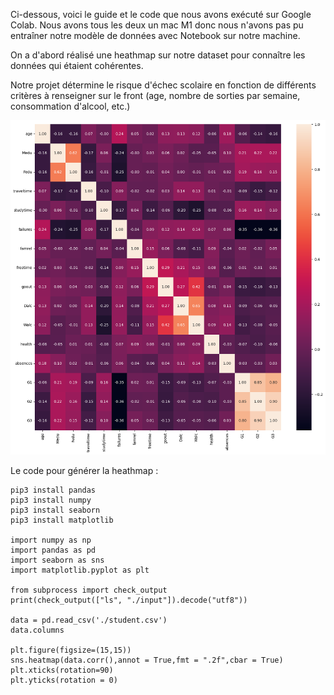 Ci-dessous, voici le guide et le code que nous avons exécuté sur Google Colab. Nous avons tous les deux un mac M1 donc nous n'avons pas pu entraîner notre modèle de données avec Notebook sur notre machine.

On a d'abord réalisé une heathmap sur notre dataset pour connaître les données qui étaient cohérentes.

Notre projet détermine le risque d'échec scolaire en fonction de différents critères à renseigner sur le front (age, nombre de sorties par semaine, consommation d'alcool, etc.)

![alt text for screen readers](assets/heathmap.png "Text to show on mouseover")

Le code pour générer la heathmap :

```
pip3 install pandas
pip3 install numpy
pip3 install seaborn
pip3 install matplotlib

import numpy as np
import pandas as pd
import seaborn as sns
import matplotlib.pyplot as plt

from subprocess import check_output
print(check_output(["ls", "./input"]).decode("utf8"))

data = pd.read_csv('./student.csv')
data.columns

plt.figure(figsize=(15,15))
sns.heatmap(data.corr(),annot = True,fmt = ".2f",cbar = True)
plt.xticks(rotation=90)
plt.yticks(rotation = 0)
```
